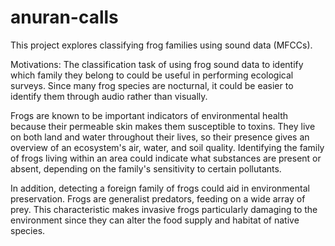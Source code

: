 # anuran-calls
This project explores classifying frog families using sound data (MFCCs).

Motivations:
The classification task of using frog sound data to identify which family they belong to could be useful in performing ecological surveys. Since many frog species are nocturnal, it could be easier to identify them through audio rather than visually.

Frogs are known to be important indicators of environmental health because their permeable skin makes them susceptible to toxins. They live on both land and water throughout their lives, so their presence gives an overview of an ecosystem's air, water, and soil quality. Identifying the family of frogs living within an area could indicate what substances are present or absent, depending on the family's sensitivity to certain pollutants.

In addition, detecting a foreign family of frogs could aid in environmental preservation. Frogs are generalist predators, feeding on a wide array of prey. This characteristic makes invasive frogs particularly damaging to the environment since they can alter the food supply and habitat of native species.
